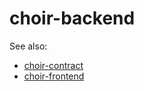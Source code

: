 # choir-backend

See also:
* [choir-contract](../../choir-contract/README.md)
* [choir-frontend](../choir-frontend/README.md)

